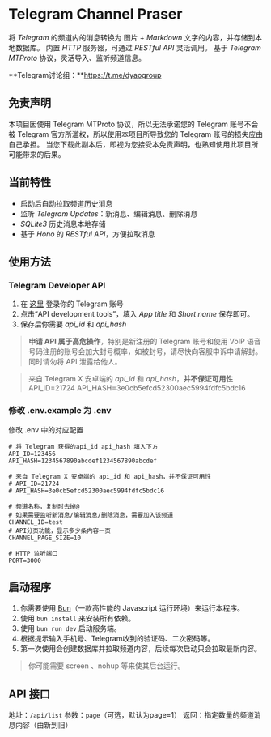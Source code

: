 # Telegram Channel Praser
将 *Telegram* 的频道内的消息转换为 图片 + *Markdown* 文字的内容，并存储到本地数据库。
内置  *HTTP* 服务器，可通过 *RESTful API* 灵活调用。
基于 *Telegram MTProto* 协议，灵活导入、监听频道信息。

**Telegram讨论组：**https://t.me/dyaogroup

## 免责声明
本项目因使用 Telegram MTProto 协议，所以无法承诺您的 Telegram 账号不会被 Telegram 官方所滥权，所以使用本项目所导致您的 Telegram 账号的损失应由自己承担。
当您下载此副本后，即视为您接受本免责声明，也熟知使用此项目所可能带来的后果。

## 当前特性
- 启动后自动拉取频道历史消息
- 监听 *Telegram Updates*：新消息、编辑消息、删除消息
- *SQLite3* 历史消息本地存储
- 基于 *Hono* 的 *RESTful API*，方便拉取消息

## 使用方法
### Telegram Developer API
1. 在 [这里](https://my.telegram.org/ "这里") 登录你的 Telegram 账号
2. 点击“API development tools”，填入 *App title* 和 *Short name* 保存即可。
3. 保存后你需要 *api_id* 和 *api_hash*

> **申请 API 属于高危操作**，特别是新注册的 Telegram 账号和使用 VoIP 语音号码注册的账号会加大封号概率，如被封号，请尽快向客服申诉申请解封。同时请勿将 API 泄露给他人。

> 来自 Telegram X 安卓端的 *api_id* 和 *api_hash*，**并不保证可用性**
API_ID=21724
API_HASH=3e0cb5efcd52300aec5994fdfc5bdc16

### 修改 .env.example 为 .env
修改 .env 中的对应配置
```
# 将 Telegram 获得的api_id api_hash 填入下方
API_ID=123456
API_HASH=1234567890abcdef1234567890abcdef

# 来自 Telegram X 安卓端的 api_id 和 api_hash，并不保证可用性
# API_ID=21724
# API_HASH=3e0cb5efcd52300aec5994fdfc5bdc16

# 频道名称，复制时去掉@
# 如果需要监听新消息/编辑消息/删除消息，需要加入该频道
CHANNEL_ID=test
# API分页功能，显示多少条内容一页
CHANNEL_PAGE_SIZE=10

# HTTP 监听端口
PORT=3000
```

## 启动程序
1. 你需要使用 [Bun](https://bun.sh/ "Bun")（一款高性能的 Javascript 运行环境）来运行本程序。
2. 使用 `bun install` 来安装所有依赖。
3. 使用 `bun run dev` 启动服务端。
4. 根据提示输入手机号、Telegram收到的验证码、二次密码等。
5. 第一次使用会创建数据库并拉取频道内容，后续每次启动只会拉取最新内容。

> 你可能需要 screen 、nohup 等来使其后台运行。

## API 接口
地址：`/api/list`
参数：`page`（可选，默认为page=1）
返回：指定数量的频道消息内容（由新到旧）